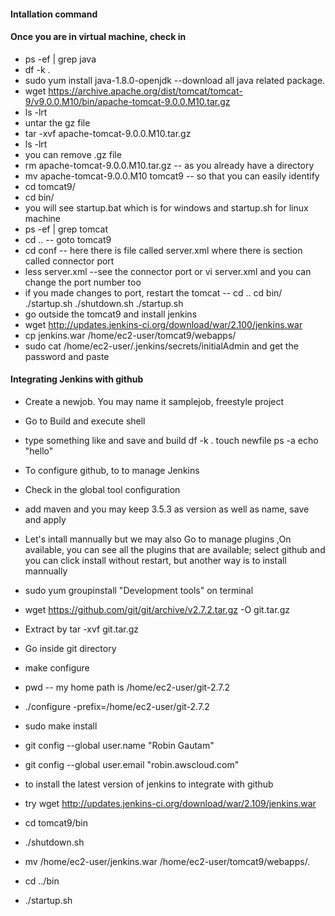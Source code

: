 #### Intallation command
#### Once you are in virtual machine, check in
  * ps -ef | grep java
  * df -k .
  * sudo yum install java-1.8.0-openjdk  --download all java related package.
  * wget https://archive.apache.org/dist/tomcat/tomcat-9/v9.0.0.M10/bin/apache-tomcat-9.0.0.M10.tar.gz
  * ls -lrt 
  * untar the gz file 
  * tar -xvf apache-tomcat-9.0.0.M10.tar.gz
  * ls -lrt
  * you can remove .gz file
  * rm apache-tomcat-9.0.0.M10.tar.gz -- as you already have a directory
  * mv apache-tomcat-9.0.0.M10 tomcat9 -- so that you can easily identify
  * cd tomcat9/
  * cd bin/
  * you will see startup.bat which is for windows and startup.sh for linux machine
  * ps -ef | grep tomcat
  * cd .. -- goto tomcat9
  * cd conf -- here there is file called server.xml where there is section called connector port 
  * less server.xml --see the connector port or vi server.xml and you can change the port number too
  * if you made changes to port, restart the tomcat -- cd ..     cd bin/     ./startup.sh  ./shutdown.sh   ./startup.sh
  * go outside the tomcat9 and install jenkins
  * wget http://updates.jenkins-ci.org/download/war/2.100/jenkins.war
  * cp jenkins.war /home/ec2-user/tomcat9/webapps/
  * sudo cat /home/ec2-user/.jenkins/secrets/initialAdmin  and get the password and paste
#### Integrating Jenkins with github
  * Create a newjob. You may name it samplejob, freestyle project
  * Go to Build and execute shell
  * type something like and save and build
    df -k .
    touch newfile
    ps -a
    echo "hello"
    
  * To configure github, to to manage Jenkins
  * Check in the global tool configuration
  * add maven and you may keep 3.5.3 as version as well as name, save and apply
  * Let's intall mannually but we may also Go to manage plugins ,On available, you can see all the plugins that are available; select       github and you can click install without restart, but another way is to install mannually 
  * sudo yum groupinstall "Development tools" on terminal 
  * wget https://github.com/git/git/archive/v2.7.2.tar.gz -O git.tar.gz
  * Extract by tar -xvf git.tar.gz
  * Go inside git directory 
  * make configure
  * pwd -- my home path is /home/ec2-user/git-2.7.2
  * ./configure -prefix=/home/ec2-user/git-2.7.2
  * sudo make install
  * git config --global user.name "Robin Gautam"
  * git config --global user.email "robin.awscloud.com"
  * to install the latest version of jenkins to integrate with github
  * try wget http://updates.jenkins-ci.org/download/war/2.109/jenkins.war
  * cd tomcat9/bin
  *  ./shutdown.sh
  *  mv /home/ec2-user/jenkins.war /home/ec2-user/tomcat9/webapps/.
  * cd ../bin
  * ./startup.sh


